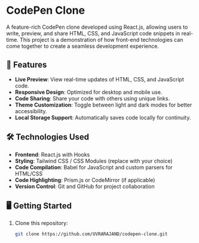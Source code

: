 # CodePen Clone

A feature-rich CodePen clone developed using React.js, allowing users to write, preview, and share HTML, CSS, and JavaScript code snippets in real-time. This project is a demonstration of how front-end technologies can come together to create a seamless development experience.

## 🚀 Features

- **Live Preview**: View real-time updates of HTML, CSS, and JavaScript code.
- **Responsive Design**: Optimized for desktop and mobile use.
- **Code Sharing**: Share your code with others using unique links.
- **Theme Customization**: Toggle between light and dark modes for better accessibility.
- **Local Storage Support**: Automatically saves code locally for continuity.

## 🛠️ Technologies Used

- **Frontend**: React.js with Hooks
- **Styling**: Tailwind CSS / CSS Modules (replace with your choice)
- **Code Compilation**: Babel for JavaScript and custom parsers for HTML/CSS
- **Code Highlighting**: Prism.js or CodeMirror (if applicable)
- **Version Control**: Git and GitHub for project collaboration

## 🖥️ Getting Started

1. Clone this repository:
   ```bash
   git clone https://github.com/UVRARAJAND/codepen-clone.git
